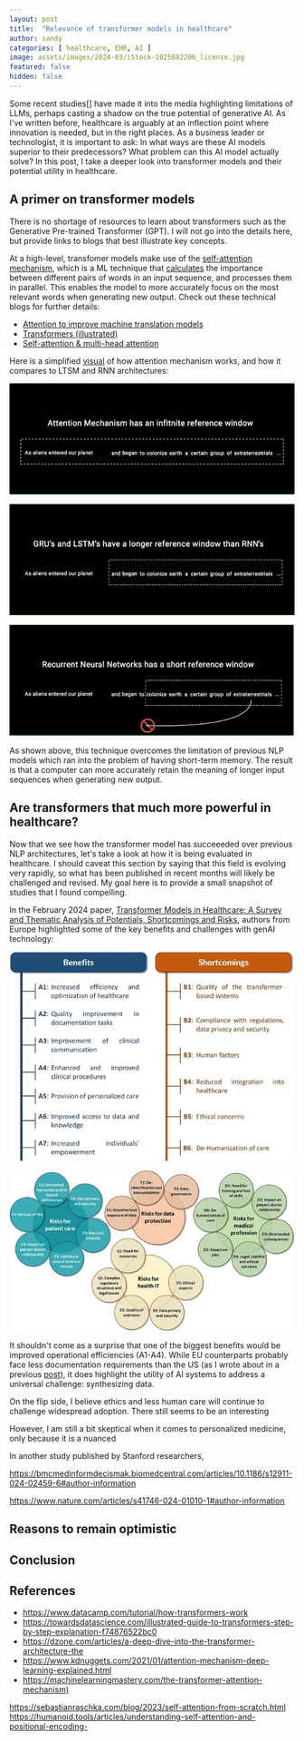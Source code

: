 ```yaml
---
layout: post
title:  "Relevance of transformer models in healthcare"
author: sandy
categories: [ healthcare, EHR, AI ]
image: assets/images/2024-03/iStock-1025882206_license.jpg
featured: false
hidden: false
---
```


Some recent studies[] have made it into the media highlighting limitations of LLMs, perhaps casting a shadow on the true potential of generative AI.  As I've written before, healthcare is arguably at an inflection point where innovation is needed, but in the right places.  As a business leader or technologist, it is important to ask:  In what ways are these AI models superior to their predecessors?  What problem can this AI model actually solve?  In this post, I take a deeper look into transformer models and their potential utility in healthcare.

## A primer on transformer models
There is no shortage of resources to learn about transformers such as the Generative Pre-trained Transformer (GPT).  I will not go into the details here, but provide links to blogs that best illustrate key concepts.  

At a high-level, transfomer models make use of the [self-attention mechanism](https://arxiv.org/abs/1706.03762), which is a ML technique that [calculates](https://armanasq.github.io/nlp/self-attention) the importance between different pairs of words in an input sequence, and processes them in parallel.  This enables the model to more accurately focus on the most relevant words when generating new output.  Check out these technical blogs for further details:
- [Attention to improve machine translation models](https://jalammar.github.io/visualizing-neural-machine-translation-mechanics-of-seq2seq-models-with-attention)
- [Transformers (illustrated)](https://jalammar.github.io/illustrated-transformer)
- [Self-attention & multi-head attention](https://devennn.github.io/2020/self-and-multihead-attention) 

Here is a simplified [visual](https://towardsdatascience.com/illustrated-guide-to-transformers-step-by-step-explanation-f74876522bc0) of how attention mechanism works, and how it compares to LTSM and RNN architectures:

![AttentionMechanism](/assets/images/2024-04/atm.png)

![LSTM](/assets/images/2024-04/lstm.png)

![RNN](/assets/images/2024-04/rnn.png)

As shown above, this technique overcomes the limitation of previous NLP models which ran into the problem of having short-term memory.  The result is that a computer can more accurately retain the meaning of longer input sequences when generating new output. 


## Are transformers that much more powerful in healthcare?
Now that we see how the transformer model has succeeeded over previous NLP architectures, let's take a look at how it is being evaluated in healthcare.  I should caveat this section by saying that this field is evolving very rapidly, so what has been published in recent months will likely be challenged and revised.  My goal here is to provide a small snapshot of studies that I found compelling.  

In the February 2024 paper, [Transformer Models in Healthcare: A Survey and Thematic Analysis of Potentials, Shortcomings and Risks](https://link.springer.com/article/10.1007/s10916-024-02043-5), authors from Europe highlighted some of the key benefits and challenges with genAI technology:

![Fig1](/assets/images/2024-04/Fig1.png)

![Fig2](/assets/images/2024-04/Fig2.png)

It shouldn't come as a surprise that one of the biggest benefits would be improved operational efficiencies (A1-A4).  While EU counterparts probably face less documentation requirements than the US (as I wrote about in a previous [post]()), it does highlight the utility of AI systems to address a universal challenge: synthesizing data. 

On the flip side, I believe ethics and less human care will continue to challenge widespread adoption.  There still seems to be an interesting 


However, I am still a bit skeptical when it comes to personalized medicine, only because it is a nuanced  

In another study published by Stanford researchers, 

https://bmcmedinformdecismak.biomedcentral.com/articles/10.1186/s12911-024-02459-6#author-information

https://www.nature.com/articles/s41746-024-01010-1#author-information

## Reasons to remain optimistic

## Conclusion

## References
+ <https://www.datacamp.com/tutorial/how-transformers-work>
+ https://towardsdatascience.com/illustrated-guide-to-transformers-step-by-step-explanation-f74876522bc0
+ https://dzone.com/articles/a-deep-dive-into-the-transformer-architecture-the
+ <https://www.kdnuggets.com/2021/01/attention-mechanism-deep-learning-explained.html>
+ <https://machinelearningmastery.com/the-transformer-attention-mechanism)>

https://sebastianraschka.com/blog/2023/self-attention-from-scratch.html
https://humanoid.tools/articles/understanding-self-attention-and-positional-encoding-